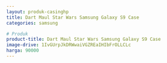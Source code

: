 ```yaml
---
layout: produk-casinghp
title: Dart Maul Star Wars Samsung Galaxy S9 Case
categories: samsung

# Produk
product-title: Dart Maul Star Wars Samsung Galaxy S9 Case
image-drive: 1IvGUrpJkDRWwaiVGZREaIHIbFrOLLCLc
harga: 90000
---
```

